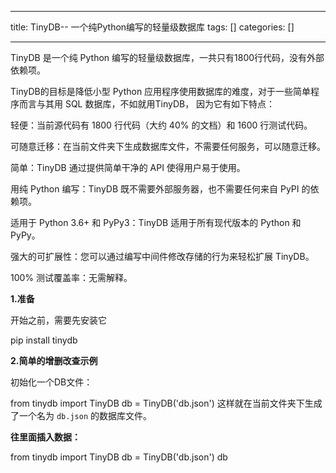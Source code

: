 
--- 
title:  TinyDB-- 一个纯Python编写的轻量级数据库 
tags: []
categories: [] 

---
TinyDB 是一个纯 Python 编写的轻量级数据库，一共只有1800行代码，没有外部依赖项。

TinyDB的目标是降低小型 Python 应用程序使用数据库的难度，对于一些简单程序而言与其用 SQL 数据库，不如就用TinyDB， 因为它有如下特点：

轻便：当前源代码有 1800 行代码（大约 40% 的文档）和 1600 行测试代码。

可随意迁移：在当前文件夹下生成数据库文件，不需要任何服务，可以随意迁移。

简单：TinyDB 通过提供简单干净的 API 使得用户易于使用。

用纯 Python 编写：TinyDB 既不需要外部服务器，也不需要任何来自 PyPI 的依赖项。

适用于 Python 3.6+ 和 PyPy3：TinyDB 适用于所有现代版本的 Python 和 PyPy。

强大的可扩展性：您可以通过编写中间件修改存储的行为来轻松扩展 TinyDB。

100% 测试覆盖率：无需解释。

**1.准备**

开始之前，需要先安装它

pip install tinydb

**2.简单的增删改查示例**

初始化一个DB文件：

from tinydb import TinyDB db = TinyDB('db.json') 这样就在当前文件夹下生成了一个名为 `db.json` 的数据库文件。

**往里面插入数据：**

from tinydb import TinyDB db = TinyDB('db.json') db
